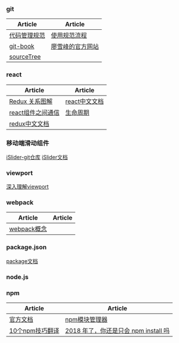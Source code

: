 ### git
| Article | Article |
| - | - |
| [代码管理规范](https://www.jianshu.com/p/74268bf8c270) | [使用规范流程](http://www.ruanyifeng.com/blog/2015/08/git-use-process.html) |
| [git-book](https://git-scm.com/book/zh/v2) | [廖雪峰的官方网站](https://www.liaoxuefeng.com/wiki/0013739516305929606dd18361248578c67b8067c8c017b000)|
| [sourceTree](https://www.cnblogs.com/tian-xie/p/6264104.html) | |

### react
| Article | Article |
| - | - |
| [Redux 关系图解](https://segmentfault.com/a/1190000011473973) | [react中文文档](https://react.docschina.org/) |
| [react组件之间通信](http://taobaofed.org/blog/2016/11/17/react-components-communication/) | [生命周期](https://segmentfault.com/a/1190000016617400#articleHeader2) |
|[redux中文文档](https://cn.redux.js.org/)||

### 移动端滑动组件
[iSlider-git仓库](https://github.com/BE-FE/iSlider)
[iSlider文档](http://eux.baidu.com/iSlider/demo/index_chinese.html)

### viewport
[深入理解viewport](https://www.cnblogs.com/2050/p/3877280.html)

### webpack
| Article | Article |
| - | - |
| [webpack概念](https://webpack.docschina.org/concepts/) | |

### package.json
[package文档](https://github.com/ruanyf/jstutorial/blob/gh-pages/nodejs/packagejson.md)

### node.js

### npm
| Article | Article |
| - | - |
|[官方文档](https://docs.npmjs.com/cli/init)|[npm模块管理器](http://javascript.ruanyifeng.com/nodejs/npm.html)|
|[10个npm技巧翻译](https://www.tuicool.com/articles/veERRje)|[2018 年了，你还是只会 npm install 吗](https://juejin.im/post/5ab3f77df265da2392364341)|
